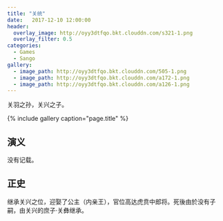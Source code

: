 ```yaml
---
title: "关统"
date:   2017-12-10 12:00:00
header:
  overlay_image: http://oyy3dtfqo.bkt.clouddn.com/s321-1.png
  overlay_filter: 0.5
categories:
  - Games
  - Sango
gallery:
  - image_path: http://oyy3dtfqo.bkt.clouddn.com/505-1.png
  - image_path: http://oyy3dtfqo.bkt.clouddn.com/a172-1.png
  - image_path: http://oyy3dtfqo.bkt.clouddn.com/a126-1.png
---
```


关羽之孙，关兴之子。

{% include gallery caption="page.title" %}

## 演义

没有记载。

## 正史

继承关兴之位，迎娶了公主（内亲王），官位高达虎贲中郎将。死後由於没有子嗣，由关兴的庶子·关彝继承。